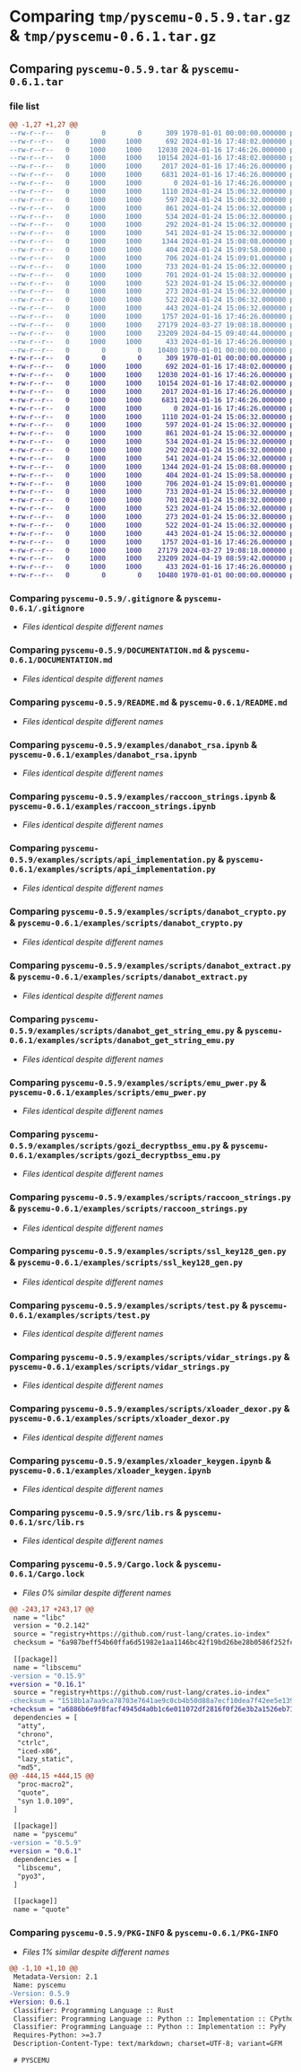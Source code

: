 # Comparing `tmp/pyscemu-0.5.9.tar.gz` & `tmp/pyscemu-0.6.1.tar.gz`

## Comparing `pyscemu-0.5.9.tar` & `pyscemu-0.6.1.tar`

### file list

```diff
@@ -1,27 +1,27 @@
--rw-r--r--   0        0        0      309 1970-01-01 00:00:00.000000 pyscemu-0.5.9/Cargo.toml
--rw-r--r--   0     1000     1000      692 2024-01-16 17:48:02.000000 pyscemu-0.5.9/.gitignore
--rw-r--r--   0     1000     1000    12030 2024-01-16 17:46:26.000000 pyscemu-0.5.9/DOCUMENTATION.md
--rw-r--r--   0     1000     1000    10154 2024-01-16 17:48:02.000000 pyscemu-0.5.9/README.md
--rw-r--r--   0     1000     1000     2017 2024-01-16 17:46:26.000000 pyscemu-0.5.9/examples/danabot_rsa.ipynb
--rw-r--r--   0     1000     1000     6831 2024-01-16 17:46:26.000000 pyscemu-0.5.9/examples/raccoon_strings.ipynb
--rw-r--r--   0     1000     1000        0 2024-01-16 17:46:26.000000 pyscemu-0.5.9/examples/scripts/.ipynb_checkpoints/test-checkpoint.py
--rw-r--r--   0     1000     1000     1110 2024-01-24 15:06:32.000000 pyscemu-0.5.9/examples/scripts/api_implementation.py
--rw-r--r--   0     1000     1000      597 2024-01-24 15:06:32.000000 pyscemu-0.5.9/examples/scripts/danabot_crypto.py
--rw-r--r--   0     1000     1000      861 2024-01-24 15:06:32.000000 pyscemu-0.5.9/examples/scripts/danabot_extract.py
--rw-r--r--   0     1000     1000      534 2024-01-24 15:06:32.000000 pyscemu-0.5.9/examples/scripts/danabot_get_string_emu.py
--rw-r--r--   0     1000     1000      292 2024-01-24 15:06:32.000000 pyscemu-0.5.9/examples/scripts/danabot_int_deobfus_emu.py
--rw-r--r--   0     1000     1000      541 2024-01-24 15:06:32.000000 pyscemu-0.5.9/examples/scripts/emu_pwer.py
--rw-r--r--   0     1000     1000     1344 2024-01-24 15:08:08.000000 pyscemu-0.5.9/examples/scripts/gozi_decryptbss_emu.py
--rw-r--r--   0     1000     1000      404 2024-01-24 15:09:58.000000 pyscemu-0.5.9/examples/scripts/gozi_dga.py
--rw-r--r--   0     1000     1000      706 2024-01-24 15:09:01.000000 pyscemu-0.5.9/examples/scripts/raccoon_strings.py
--rw-r--r--   0     1000     1000      733 2024-01-24 15:06:32.000000 pyscemu-0.5.9/examples/scripts/ssl_key128_gen.py
--rw-r--r--   0     1000     1000      701 2024-01-24 15:08:32.000000 pyscemu-0.5.9/examples/scripts/test.py
--rw-r--r--   0     1000     1000      523 2024-01-24 15:06:32.000000 pyscemu-0.5.9/examples/scripts/vidar_strings.py
--rw-r--r--   0     1000     1000      273 2024-01-24 15:06:32.000000 pyscemu-0.5.9/examples/scripts/vidar_strings2.py
--rw-r--r--   0     1000     1000      522 2024-01-24 15:06:32.000000 pyscemu-0.5.9/examples/scripts/xloader_dexor.py
--rw-r--r--   0     1000     1000      443 2024-01-24 15:06:32.000000 pyscemu-0.5.9/examples/scripts/xloader_keygen.py
--rw-r--r--   0     1000     1000     1757 2024-01-16 17:46:26.000000 pyscemu-0.5.9/examples/xloader_keygen.ipynb
--rw-r--r--   0     1000     1000    27179 2024-03-27 19:08:18.000000 pyscemu-0.5.9/src/lib.rs
--rw-r--r--   0     1000     1000    23209 2024-04-15 09:40:44.000000 pyscemu-0.5.9/Cargo.lock
--rw-r--r--   0     1000     1000      433 2024-01-16 17:46:26.000000 pyscemu-0.5.9/pyproject.toml
--rw-r--r--   0        0        0    10480 1970-01-01 00:00:00.000000 pyscemu-0.5.9/PKG-INFO
+-rw-r--r--   0        0        0      309 1970-01-01 00:00:00.000000 pyscemu-0.6.1/Cargo.toml
+-rw-r--r--   0     1000     1000      692 2024-01-16 17:48:02.000000 pyscemu-0.6.1/.gitignore
+-rw-r--r--   0     1000     1000    12030 2024-01-16 17:46:26.000000 pyscemu-0.6.1/DOCUMENTATION.md
+-rw-r--r--   0     1000     1000    10154 2024-01-16 17:48:02.000000 pyscemu-0.6.1/README.md
+-rw-r--r--   0     1000     1000     2017 2024-01-16 17:46:26.000000 pyscemu-0.6.1/examples/danabot_rsa.ipynb
+-rw-r--r--   0     1000     1000     6831 2024-01-16 17:46:26.000000 pyscemu-0.6.1/examples/raccoon_strings.ipynb
+-rw-r--r--   0     1000     1000        0 2024-01-16 17:46:26.000000 pyscemu-0.6.1/examples/scripts/.ipynb_checkpoints/test-checkpoint.py
+-rw-r--r--   0     1000     1000     1110 2024-01-24 15:06:32.000000 pyscemu-0.6.1/examples/scripts/api_implementation.py
+-rw-r--r--   0     1000     1000      597 2024-01-24 15:06:32.000000 pyscemu-0.6.1/examples/scripts/danabot_crypto.py
+-rw-r--r--   0     1000     1000      861 2024-01-24 15:06:32.000000 pyscemu-0.6.1/examples/scripts/danabot_extract.py
+-rw-r--r--   0     1000     1000      534 2024-01-24 15:06:32.000000 pyscemu-0.6.1/examples/scripts/danabot_get_string_emu.py
+-rw-r--r--   0     1000     1000      292 2024-01-24 15:06:32.000000 pyscemu-0.6.1/examples/scripts/danabot_int_deobfus_emu.py
+-rw-r--r--   0     1000     1000      541 2024-01-24 15:06:32.000000 pyscemu-0.6.1/examples/scripts/emu_pwer.py
+-rw-r--r--   0     1000     1000     1344 2024-01-24 15:08:08.000000 pyscemu-0.6.1/examples/scripts/gozi_decryptbss_emu.py
+-rw-r--r--   0     1000     1000      404 2024-01-24 15:09:58.000000 pyscemu-0.6.1/examples/scripts/gozi_dga.py
+-rw-r--r--   0     1000     1000      706 2024-01-24 15:09:01.000000 pyscemu-0.6.1/examples/scripts/raccoon_strings.py
+-rw-r--r--   0     1000     1000      733 2024-01-24 15:06:32.000000 pyscemu-0.6.1/examples/scripts/ssl_key128_gen.py
+-rw-r--r--   0     1000     1000      701 2024-01-24 15:08:32.000000 pyscemu-0.6.1/examples/scripts/test.py
+-rw-r--r--   0     1000     1000      523 2024-01-24 15:06:32.000000 pyscemu-0.6.1/examples/scripts/vidar_strings.py
+-rw-r--r--   0     1000     1000      273 2024-01-24 15:06:32.000000 pyscemu-0.6.1/examples/scripts/vidar_strings2.py
+-rw-r--r--   0     1000     1000      522 2024-01-24 15:06:32.000000 pyscemu-0.6.1/examples/scripts/xloader_dexor.py
+-rw-r--r--   0     1000     1000      443 2024-01-24 15:06:32.000000 pyscemu-0.6.1/examples/scripts/xloader_keygen.py
+-rw-r--r--   0     1000     1000     1757 2024-01-16 17:46:26.000000 pyscemu-0.6.1/examples/xloader_keygen.ipynb
+-rw-r--r--   0     1000     1000    27179 2024-03-27 19:08:18.000000 pyscemu-0.6.1/src/lib.rs
+-rw-r--r--   0     1000     1000    23209 2024-04-19 08:59:42.000000 pyscemu-0.6.1/Cargo.lock
+-rw-r--r--   0     1000     1000      433 2024-01-16 17:46:26.000000 pyscemu-0.6.1/pyproject.toml
+-rw-r--r--   0        0        0    10480 1970-01-01 00:00:00.000000 pyscemu-0.6.1/PKG-INFO
```

### Comparing `pyscemu-0.5.9/.gitignore` & `pyscemu-0.6.1/.gitignore`

 * *Files identical despite different names*

### Comparing `pyscemu-0.5.9/DOCUMENTATION.md` & `pyscemu-0.6.1/DOCUMENTATION.md`

 * *Files identical despite different names*

### Comparing `pyscemu-0.5.9/README.md` & `pyscemu-0.6.1/README.md`

 * *Files identical despite different names*

### Comparing `pyscemu-0.5.9/examples/danabot_rsa.ipynb` & `pyscemu-0.6.1/examples/danabot_rsa.ipynb`

 * *Files identical despite different names*

### Comparing `pyscemu-0.5.9/examples/raccoon_strings.ipynb` & `pyscemu-0.6.1/examples/raccoon_strings.ipynb`

 * *Files identical despite different names*

### Comparing `pyscemu-0.5.9/examples/scripts/api_implementation.py` & `pyscemu-0.6.1/examples/scripts/api_implementation.py`

 * *Files identical despite different names*

### Comparing `pyscemu-0.5.9/examples/scripts/danabot_crypto.py` & `pyscemu-0.6.1/examples/scripts/danabot_crypto.py`

 * *Files identical despite different names*

### Comparing `pyscemu-0.5.9/examples/scripts/danabot_extract.py` & `pyscemu-0.6.1/examples/scripts/danabot_extract.py`

 * *Files identical despite different names*

### Comparing `pyscemu-0.5.9/examples/scripts/danabot_get_string_emu.py` & `pyscemu-0.6.1/examples/scripts/danabot_get_string_emu.py`

 * *Files identical despite different names*

### Comparing `pyscemu-0.5.9/examples/scripts/emu_pwer.py` & `pyscemu-0.6.1/examples/scripts/emu_pwer.py`

 * *Files identical despite different names*

### Comparing `pyscemu-0.5.9/examples/scripts/gozi_decryptbss_emu.py` & `pyscemu-0.6.1/examples/scripts/gozi_decryptbss_emu.py`

 * *Files identical despite different names*

### Comparing `pyscemu-0.5.9/examples/scripts/raccoon_strings.py` & `pyscemu-0.6.1/examples/scripts/raccoon_strings.py`

 * *Files identical despite different names*

### Comparing `pyscemu-0.5.9/examples/scripts/ssl_key128_gen.py` & `pyscemu-0.6.1/examples/scripts/ssl_key128_gen.py`

 * *Files identical despite different names*

### Comparing `pyscemu-0.5.9/examples/scripts/test.py` & `pyscemu-0.6.1/examples/scripts/test.py`

 * *Files identical despite different names*

### Comparing `pyscemu-0.5.9/examples/scripts/vidar_strings.py` & `pyscemu-0.6.1/examples/scripts/vidar_strings.py`

 * *Files identical despite different names*

### Comparing `pyscemu-0.5.9/examples/scripts/xloader_dexor.py` & `pyscemu-0.6.1/examples/scripts/xloader_dexor.py`

 * *Files identical despite different names*

### Comparing `pyscemu-0.5.9/examples/xloader_keygen.ipynb` & `pyscemu-0.6.1/examples/xloader_keygen.ipynb`

 * *Files identical despite different names*

### Comparing `pyscemu-0.5.9/src/lib.rs` & `pyscemu-0.6.1/src/lib.rs`

 * *Files identical despite different names*

### Comparing `pyscemu-0.5.9/Cargo.lock` & `pyscemu-0.6.1/Cargo.lock`

 * *Files 0% similar despite different names*

```diff
@@ -243,17 +243,17 @@
 name = "libc"
 version = "0.2.142"
 source = "registry+https://github.com/rust-lang/crates.io-index"
 checksum = "6a987beff54b60ffa6d51982e1aa1146bc42f19bd26be28b0586f252fccf5317"
 
 [[package]]
 name = "libscemu"
-version = "0.15.9"
+version = "0.16.1"
 source = "registry+https://github.com/rust-lang/crates.io-index"
-checksum = "1518b1a7aa9ca78703e7641ae9c0cb4b50d88a7ecf10dea7f42ee5e1392f009d"
+checksum = "a6886b6e9f8facf4945d4a0b1c6e011072df2816f0f26e3b2a1526eb71515774"
 dependencies = [
  "atty",
  "chrono",
  "ctrlc",
  "iced-x86",
  "lazy_static",
  "md5",
@@ -444,15 +444,15 @@
  "proc-macro2",
  "quote",
  "syn 1.0.109",
 ]
 
 [[package]]
 name = "pyscemu"
-version = "0.5.9"
+version = "0.6.1"
 dependencies = [
  "libscemu",
  "pyo3",
 ]
 
 [[package]]
 name = "quote"
```

### Comparing `pyscemu-0.5.9/PKG-INFO` & `pyscemu-0.6.1/PKG-INFO`

 * *Files 1% similar despite different names*

```diff
@@ -1,10 +1,10 @@
 Metadata-Version: 2.1
 Name: pyscemu
-Version: 0.5.9
+Version: 0.6.1
 Classifier: Programming Language :: Rust
 Classifier: Programming Language :: Python :: Implementation :: CPython
 Classifier: Programming Language :: Python :: Implementation :: PyPy
 Requires-Python: >=3.7
 Description-Content-Type: text/markdown; charset=UTF-8; variant=GFM
 
 # PYSCEMU
```

